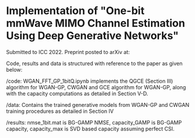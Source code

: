 # Implementation of "One-bit mmWave MIMO Channel Estimation Using Deep Generative Networks"

Submitted to ICC 2022. Preprint posted to arXiv at: 

Code, results and data is structured with reference to the paper as given below:

/code: WGAN_FFT_GP_1bitQ.ipynb implements the QGCE (Section III) algorithm for WGAN-GP, CWGAN and GCE algorithm for WGAN-GP, along with the capacity computations as detailed in Section V-D.

/data: Contains the trained generative models from WGAN-GP and CWGAN training procedures as detailed in Section IV

/results: nmse_1bit.mat is BG-GAMP NMSE, capacity_GAMP is BG-GAMP capacity, capacity_max is SVD based capacity assuming perfect CSI.

